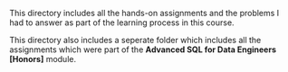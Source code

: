 This directory includes all the hands-on assignments and the problems I had to answer as part of the learning process in this course.

This directory also includes a seperate folder which includes all the assignments which were part of the **Advanced SQL for Data Engineers [Honors]** module.